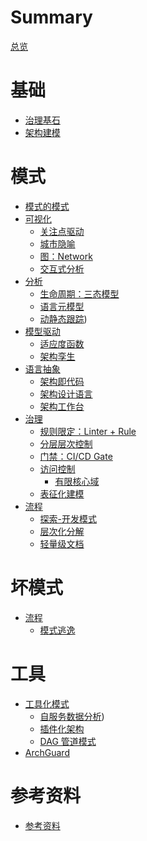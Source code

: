 # Summary

[总览](README.md)

# 基础

- [治理基石](basic/architecture-basic.md)
- [架构建模](basic/architecture-modeling.md)

# 模式

- [模式的模式](patterns/README.md)
- [可视化]()
    - [关注点驱动](patterns/focus-driven.md)
    - [城市隐喻](patterns/city-metaphor.md)
    - [图：Network](patterns/graph-network.md)
    - [交互式分析](patterns/interactive-analysis.md)
- [分析](patterns/analysis-overview.md)
    - [生命周期：三态模型](patterns/analysis-lifecycle.md)
    - [语言元模型](patterns/language-metamodel.md)
    - [动静态跟踪](patterns/dynamic-tracing.md))
- [模型驱动]()
    - [适应度函数](patterns/fitness-function.md)
    - [架构孪生](patterns/architecture-twin.md)
- [语言抽象]()
    - [架构即代码](patterns/architecture-as-code.md)
    - [架构设计语言](patterns/architecture-language.md)
    - [架构工作台](patterns/architecture-workbench.md)
- [治理]()
    - [规则限定：Linter + Rule](patterns/linter-limit-rule.md)
    - [分层层次控制](patterns/layered-control.md)
    - [门禁：CI/CD Gate](patterns/gate.md)
    - [访问控制](patterns/access-control.md)
        - [有限核心域](patterns/limited-core-domain.md)
    - [表征化建模](patterns/fact-based-modeling.md)
- [流程]()
    - [探索-开发模式](patterns/discovery-development.md)
    - [层次化分解](patterns/hierarchical-decomposition.md)
    - [轻量级文档](patterns/lightweight-documentation.md)

# 坏模式

- [流程]()
    - [模式逃逸](bad-patterns/pattern-escape.md)

# 工具

- [工具化模式]()
    - [自服务数据分析](tools/self-service-data-analysis.md))
    - [插件化架构](tools/plugin-system.md)
    - [DAG 管道模式](tools/dag-pipeline.md)
- [ArchGuard](tools/basic.md)

# 参考资料

- [参考资料](reference/README.md)
